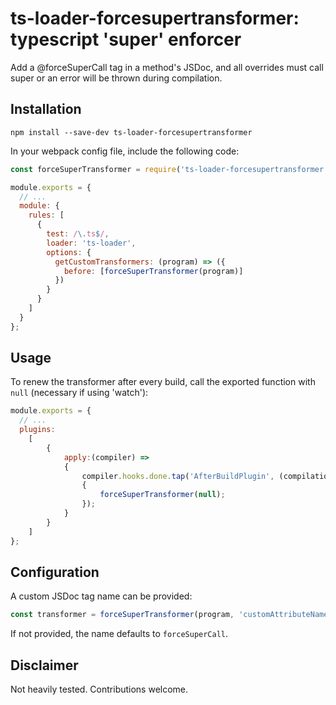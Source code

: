 # ts-loader-forcesupertransformer: typescript 'super' enforcer

Add a @forceSuperCall tag in a method's JSDoc, and all overrides must call super or an error will be thrown during compilation.  

## Installation

```
npm install --save-dev ts-loader-forcesupertransformer
```

In your webpack config file, include the following code:

```javascript
const forceSuperTransformer = require('ts-loader-forcesupertransformer');

module.exports = {
  // ...
  module: {
    rules: [
      {
        test: /\.ts$/,
        loader: 'ts-loader',
        options: {
          getCustomTransformers: (program) => ({
            before: [forceSuperTransformer(program)]
          })
        }
      }
    ]
  }
};
```

## Usage

To renew the transformer after every build, call the exported function with `null` (necessary if using 'watch'):

```javascript
module.exports = {
  // ...
  plugins:
    [
        {
            apply:(compiler) => 
            {
                compiler.hooks.done.tap('AfterBuildPlugin', (compilation) => 
                {
                    forceSuperTransformer(null);
                });
            }
        }
    ]
};
```

## Configuration

A custom JSDoc tag name can be provided:

```javascript
const transformer = forceSuperTransformer(program, 'customAttributeName');
```

If not provided, the name defaults to `forceSuperCall`.

## Disclaimer

Not heavily tested. Contributions welcome.
